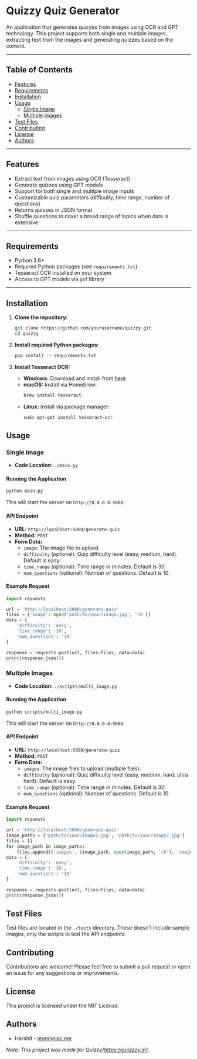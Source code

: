 # Quizzy Quiz Generator

An application that generates quizzes from images using OCR and GPT technology. This project supports both single and multiple images, extracting text from the images and generating quizzes based on the content.

---

## Table of Contents

- [Features](#features)
- [Requirements](#requirements)
- [Installation](#installation)
- [Usage](#usage)
  - [Single Image](#single-image)
  - [Multiple Images](#multiple-images)
- [Test Files](#test-files)
- [Contributing](#contributing)
- [License](#license)
- [Authors](#authors)

---

## Features

- Extract text from images using OCR (Tesseract)
- Generate quizzes using GPT models
- Support for both single and multiple image inputs
- Customizable quiz parameters (difficulty, time range, number of questions)
- Returns quizzes in JSON format
- Shuffle questions to cover a broad range of topics when data is extensive

---

## Requirements

- Python 3.6+
- Required Python packages (see `requirements.txt`)
- Tesseract OCR installed on your system
- Access to GPT models via `g4f` library

---

## Installation

1. **Clone the repository:**

   ```bash
   git clone https://github.com/yourusername/quizzy.git
   cd quizzy
   ```

2. **Install required Python packages:**

   ```bash
   pip install -r requirements.txt
   ```

3. **Install Tesseract OCR:**

   - **Windows:** Download and install from [here](https://github.com/tesseract-ocr/tesseract)
   - **macOS:** Install via Homebrew:
     ```bash
     brew install tesseract
     ```
   - **Linux:** Install via package manager:
     ```bash
     sudo apt-get install tesseract-ocr
     ```

## Usage

### Single Image

- **Code Location:** `./main.py`

#### Running the Application

```bash
python main.py
```

This will start the server on `http://0.0.0.0:5000`.

#### API Endpoint

- **URL:** `http://localhost:5000/generate-quiz`
- **Method:** `POST`
- **Form Data:**
  - `image`: The image file to upload.
  - `difficulty` (optional): Quiz difficulty level (easy, medium, hard). Default is easy.
  - `time_range` (optional): Time range in minutes. Default is 30.
  - `num_questions` (optional): Number of questions. Default is 10.

#### Example Request

```python
import requests

url = 'http://localhost:5000/generate-quiz'
files = {'image': open('path/to/your/image.jpg', 'rb')}
data = {
    'difficulty': 'easy',
    'time_range': '30',
    'num_questions': '10'
}

response = requests.post(url, files=files, data=data)
print(response.json())
```

### Multiple Images

- **Code Location:** `./scripts/multi_image.py`

#### Running the Application

```bash
python scripts/multi_image.py
```

This will start the server on `http://0.0.0.0:5000`.

#### API Endpoint

- **URL:** `http://localhost:5000/generate-quiz`
- **Method:** `POST`
- **Form Data:**
  - `images`: The image files to upload (multiple files).
  - `difficulty` (optional): Quiz difficulty level (easy, medium, hard, ultra hard). Default is easy.
  - `time_range` (optional): Time range in minutes. Default is 30.
  - `num_questions` (optional): Number of questions. Default is 10.

#### Example Request

```python
import requests

url = 'http://localhost:5000/generate-quiz'
image_paths = ['path/to/your/image1.jpg', 'path/to/your/image2.jpg']
files = []
for image_path in image_paths:
    files.append(('images', (image_path, open(image_path, 'rb'), 'image/jpeg')))
data = {
    'difficulty': 'easy',
    'time_range': '30',
    'num_questions': '10'
}

response = requests.post(url, files=files, data=data)
print(response.json())
```

## Test Files

Test files are located in the `./tests` directory. These doesn't include sample images, only the scripts to test the API endpoints.

## Contributing

Contributions are welcome! Please feel free to submit a pull request or open an issue for any suggestions or improvements.

## License

This project is licensed under the MIT License.

## Authors

- Harshit - [leoncyriac.me](https://leoncyriac.me)

*Note: This project was made for Quizzy[https://quizzzy.in].*

